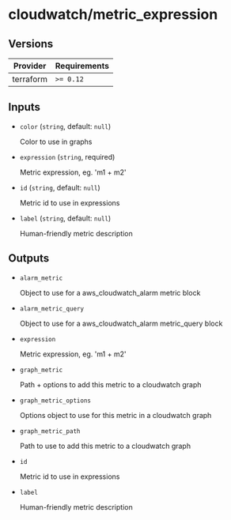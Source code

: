 # cloudwatch/metric_expression

<!-- bin/docs -->

## Versions

| Provider | Requirements |
|-|-|
| terraform | `>= 0.12` |

## Inputs

* `color` (`string`, default: `null`)

    Color to use in graphs

* `expression` (`string`, required)

    Metric expression, eg. 'm1 + m2'

* `id` (`string`, default: `null`)

    Metric id to use in expressions

* `label` (`string`, default: `null`)

    Human-friendly metric description



## Outputs

* `alarm_metric`

    Object to use for a aws_cloudwatch_alarm metric block

* `alarm_metric_query`

    Object to use for a aws_cloudwatch_alarm metric_query block

* `expression`

    Metric expression, eg. 'm1 + m2'

* `graph_metric`

    Path + options to add this metric to a cloudwatch graph

* `graph_metric_options`

    Options object to use for this metric in a cloudwatch graph

* `graph_metric_path`

    Path to use to add this metric to a cloudwatch graph

* `id`

    Metric id to use in expressions

* `label`

    Human-friendly metric description

